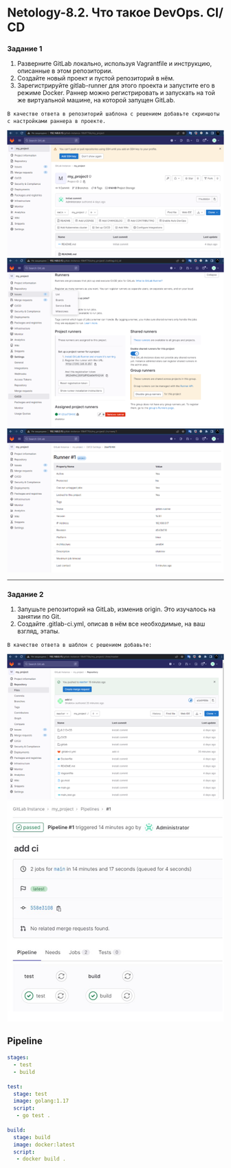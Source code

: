 # Netology-8.2. Что такое DevOps. СI/СD

### Задание 1

1. Разверните GitLab локально, используя Vagrantfile и инструкцию, описанные в этом репозитории.
2. Создайте новый проект и пустой репозиторий в нём.
3. Зарегистрируйте gitlab-runner для этого проекта и запустите его в режиме Docker. Раннер можно регистрировать и запускать на той же виртуальной машине, на которой запущен GitLab.

`В качестве ответа в репозиторий шаблона с решением добавьте скриншоты с настройками раннера в проекте.`

![Скриншот-1](https://github.com/Kirill-pixel/Netology-8.3/blob/main/1-2.png)
![Скриншот-1](https://github.com/Kirill-pixel/Netology-8.3/blob/main/1.png)
![Скриншот-1](https://github.com/Kirill-pixel/Netology-8.3/blob/main/1-3.png)

---

### Задание 2

1. Запушьте репозиторий на GitLab, изменив origin. Это изучалось на занятии по Git.
2. Создайте .gitlab-ci.yml, описав в нём все необходимые, на ваш взгляд, этапы.

`В качестве ответа в шаблон с решением добавьте:`

![Скриншот-1](https://github.com/Kirill-pixel/Netology-8.3/blob/main/2.png)
![Скриншот-1](https://github.com/Kirill-pixel/Netology-8.3/blob/main/2-1.png)

## Pipeline
```yaml
stages:
  - test
  - build

test:
  stage: test
  image: golang:1.17
  script: 
   - go test .

build:
  stage: build
  image: docker:latest
  script:
   - docker build .
   ```
